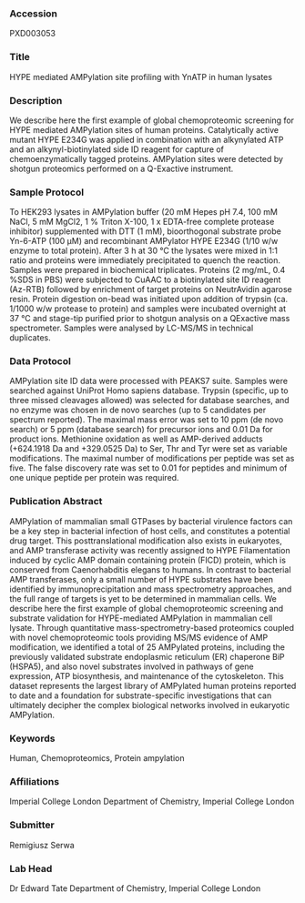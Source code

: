 ### Accession
PXD003053

### Title
HYPE mediated AMPylation site profiling with YnATP in human lysates

### Description
We describe here the first example of global chemoproteomic screening for HYPE mediated AMPylation sites of  human proteins. Catalytically active mutant HYPE E234G was applied in combination with an alkynylated ATP and an alkynyl-biotinylated side ID reagent for capture of chemoenzymatically tagged proteins. AMPylation sites were detected by shotgun proteomics performed on a Q-Exactive instrument.

### Sample Protocol
To HEK293 lysates in AMPylation buffer (20 mM Hepes pH 7.4, 100 mM NaCl, 5 mM MgCl2, 1 % Triton X-100, 1 x EDTA-free complete protease inhibitor) supplemented with DTT (1 mM), bioorthogonal substrate probe Yn-6-ATP (100 µM) and recombinant AMPylator  HYPE E234G (1/10 w/w enzyme to total protein). After 3 h at 30 °C the lysates were mixed in 1:1 ratio and proteins were immediately precipitated to quench the reaction. Samples were prepared in biochemical triplicates. Proteins (2 mg/mL, 0.4 %SDS in PBS) were subjected to CuAAC to a biotinylated site ID reagent (Az-RTB) followed by enrichment of target proteins on NeutrAvidin agarose resin. Protein digestion on-bead was initiated upon addition of trypsin (ca. 1/1000 w/w protease to protein) and samples were incubated overnight at 37 °C and stage-tip purified prior to shotgun analysis on a QExactive mass spectrometer. Samples were analysed by LC-MS/MS in technical duplicates.

### Data Protocol
AMPylation site ID data were processed with PEAKS7 suite. Samples were searched against UniProt Homo sapiens database. Trypsin (specific, up to three missed cleavages allowed) was selected for database searches, and no enzyme was chosen in de novo searches (up to 5 candidates per spectrum reported). The maximal mass error was set to 10 ppm (de novo search) or 5 ppm (database search) for precursor ions and 0.01 Da for product ions. Methionine oxidation as well as AMP-derived adducts (+624.1918 Da and +329.0525 Da) to Ser, Thr and Tyr were set as variable modifications. The maximal number of modifications per peptide was set as five. The false discovery rate was set to 0.01 for peptides and minimum of one unique peptide per protein was required.

### Publication Abstract
AMPylation of mammalian small GTPases by bacterial virulence factors can be a key step in bacterial infection of host cells, and constitutes a potential drug target. This posttranslational modification also exists in eukaryotes, and AMP transferase activity was recently assigned to HYPE Filamentation induced by cyclic AMP domain containing protein (FICD) protein, which is conserved from Caenorhabditis elegans to humans. In contrast to bacterial AMP transferases, only a small number of HYPE substrates have been identified by immunoprecipitation and mass spectrometry approaches, and the full range of targets is yet to be determined in mammalian cells. We describe here the first example of global chemoproteomic screening and substrate validation for HYPE-mediated AMPylation in mammalian cell lysate. Through quantitative mass-spectrometry-based proteomics coupled with novel chemoproteomic tools providing MS/MS evidence of AMP modification, we identified a total of 25 AMPylated proteins, including the previously validated substrate endoplasmic reticulum (ER) chaperone BiP (HSPA5), and also novel substrates involved in pathways of gene expression, ATP biosynthesis, and maintenance of the cytoskeleton. This dataset represents the largest library of AMPylated human proteins reported to date and a foundation for substrate-specific investigations that can ultimately decipher the complex biological networks involved in eukaryotic AMPylation.

### Keywords
Human, Chemoproteomics, Protein ampylation

### Affiliations
Imperial College London
Department of Chemistry, Imperial College London

### Submitter
Remigiusz Serwa

### Lab Head
Dr Edward Tate
Department of Chemistry, Imperial College London


